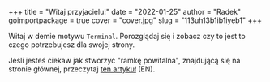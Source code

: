 +++
title = "Witaj przyjacielu!"
date = "2022-01-25"
author = "Radek"
goimportpackage = true
cover = "cover.jpg"
slug = "113uh13b1ib1iyeb1"
+++

Witaj w demie motywu `Terminal`. Porozglądaj się i zobacz czy to jest to czego potrzebujesz dla swojej strony.
<!--more-->

Jeśli jesteś ciekaw jak stworzyć "ramkę powitalna", znajdującą się na stronie głównej, przeczytaj [ten artykuł](/framed-box) (EN).
